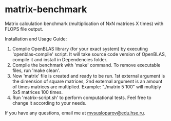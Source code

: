 # matrix-benchmark
Matrix calculation benchmark (multiplication of NxN matrices X times) with FLOPS file output.

Installation and Usage Guide:
1. Compile OpenBLAS library (for your exact system) by executing 'openblas-compile' script. It will take source code version of OpenBLAS, compile it and install in Dependencies folder. 
2. Compile the benchmark with 'make' command. To remove executable files, run 'make clean'.
3. Now 'matrix' file is created and ready to be run. 1st external argument is the dimension of square matrices, 2nd external argument is an amount of times matrices are multiplied. Example: "./matrix 5 100" will multiply 5x5 matrices 100 times.
4. Run 'matrix-script.sh' to perform computational tests. Feel free to change it according to your needs.

If you have any questions, email me at mvsusloparov@edu.hse.ru.